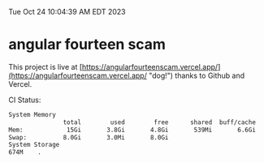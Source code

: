 Tue Oct 24 10:04:39 AM EDT 2023

# angular fourteen scam


This project is live at [https://angularfourteenscam.vercel.app/](https://angularfourteenscam.vercel.app/ "dog!") thanks to Github and Vercel.

CI Status: 

```bash
System Memory
               total        used        free      shared  buff/cache   available
Mem:            15Gi       3.8Gi       4.8Gi       539Mi       6.6Gi        10Gi
Swap:          8.0Gi       3.0Mi       8.0Gi
System Storage
674M	.
